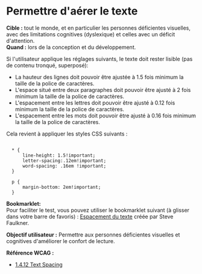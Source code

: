 # Permettre d'aérer le texte

<script>$(document).ready(function () {
    setBreadcrumb([
        {"label":"Critères WCAG par thème - Développeurs", "url": "./incontournables.html#dev"},
        {"label":"Permettre d'aérer le texte"}
    ]);
});</script>

<span data-menuitem="incontournables"></span>

**Cible&nbsp;:** tout le monde, et en particulier les personnes déficientes visuelles, avec des limitations cognitives (dyslexique) et celles avec un déficit d'attention.  
**Quand&nbsp;:** lors de la conception et du développement.

Si l'utilisateur applique les réglages suivants, le texte doit rester lisible (pas de contenu tronqué, superposé):

- La hauteur des lignes doit pouvoir être ajustée à 1.5 fois minimum la taille de la police de caractères.
- L'espace situé entre deux paragraphes doit pouvoir être ajusté à 2 fois minimum la taille de la police de caractères.
- L'espacement entre les lettres doit pouvoir être ajusté à 0.12 fois minimum la taille de la police de caractères.
- L'espacement entre les mots doit pouvoir être ajusté à 0.16 fois minimum la taille de la police de caractères.

Cela revient à appliquer les styles CSS suivants : 
<pre><code class="css">
  * {
      line-height: 1.5!important;
      letter-spacing:.12em!important;
      word-spacing: .16em !important;
  }

  p {
      margin-bottom: 2em!important;
  }
</code></pre>

**Bookmarklet:**  
Pour faciliter le test, vous pouvez utiliser le bookmarklet suivant (à glisser dans votre barre de favoris) : 
<a href="javascript:(function(){document.querySelector(%27body%27).classList.add(%27text-spacing%27);%20var%20style%20=%20document.createElement(%27style%27),%20styleContent%20=%20document.createTextNode(%27.text-spacing%20*%20{%20line-height:%201.5%20!important;%20letter-spacing:%200.12em%20!important;%20word-spacing:%200.16em%20!important;%20}%20.text-spacing%20p{%20margin-bottom:%202em%20!important;%20}%20%27);%20style.appendChild(styleContent%20);%20var%20caput%20=%20document.getElementsByTagName(%27head%27);%20caput[0].appendChild(style);%20})();">Espacement du texte</a> créée par Steve Faulkner.

**Objectif utilisateur&nbsp;:**
Permettre aux personnes déficientes visuelles et cognitives d'améliorer le confort de lecture.

**Référence <abbr>WCAG</abbr>&nbsp;:**  
- <a lang="en" href="https://www.w3.org/TR/WCAG21/#text-spacing">1.4.12 Text Spacing</a>

<!--  This file is part of a11y-guidelines | Our vision of mobile & web accessibility guidelines and best practices, with valid/invalid examples.
 Copyright (C) 2016  Orange SA
 See the Creative Commons Legal Code Attribution-ShareAlike 3.0 Unported License for more details (LICENSE file). -->